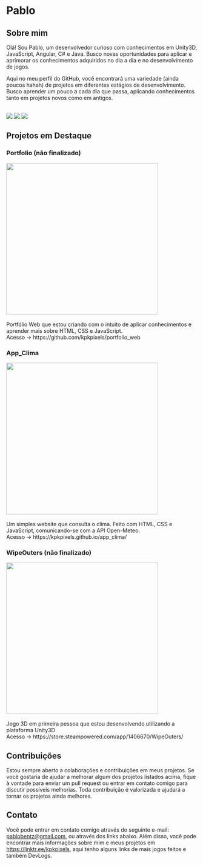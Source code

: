 # Pablo

## Sobre mim

Olá! Sou Pablo, um desenvolvedor curioso com conhecimentos em Unity3D, JavaScript, Angular, C# e Java. Busco novas oportunidades para aplicar e aprimorar os conhecimentos adquiridos no dia a dia e no desenvolvimento de jogos.<br/>

Aqui no meu perfil do GitHub, você encontrará uma variedade (ainda poucos hahah) de projetos em diferentes estágios de desenvolvimento. Busco aprender um pouco a cada dia que passa, aplicando conhecimentos tanto em projetos novos como em antigos.

</br>
<div> 
  <a href="https://youtube.com/@kpkpixelsDEV" target="_blank"><img src="https://img.shields.io/badge/YouTube-FF0000?style=for-the-badge&logo=youtube&logoColor=white" target="_blank"></a>
  <a href = "mailto:pablobentz@gmail.com"><img src="https://img.shields.io/badge/-Gmail-%23333?style=for-the-badge&logo=gmail&logoColor=white" target="_blank"></a>
  <a href="https://www.linkedin.com/in/pablo-augusto-bentz-a5a2991a0/" target="_blank"><img src="https://img.shields.io/badge/-LinkedIn-%230077B5?style=for-the-badge&logo=linkedin&logoColor=white" target="_blank">     </a>   
</div>

## Projetos em Destaque

### Portfolio (não finalizado)

<img align="center" height="400" src="https://github.com/kpkpixels/kpkpixels/assets/26570398/b70d8c2e-640d-432b-8b45-515ee1fdfef4">
<br/><br/>
Portfólio Web que estou criando com o intuito de aplicar conhecimentos e aprender mais sobre HTML, CSS e JavaScript.<br/>
Acesso -> https://github.com/kpkpixels/portfolio_web

### App_Clima

<img align="center" height="400" src="https://github.com/kpkpixels/kpkpixels/assets/26570398/62e08ce4-3ea8-4e9a-a741-257072998fbb">
<br/><br/>
Um simples website que consulta o clima. Feito com HTML, CSS e JavaScript, comunicando-se com a API Open-Meteo.<br/>
Acesso -> https://kpkpixels.github.io/app_clima/

### WipeOuters (não finalizado)

<img align="center" height="400" src="https://github.com/kpkpixels/kpkpixels/assets/26570398/cc74221b-1fe7-4ef6-a7ca-e0ebeafcf450">
<br/><br/>
Jogo 3D em primeira pessoa que estou desenvolvendo utilizando a plataforma Unity3D<br/>
Acesso -> https://store.steampowered.com/app/1406670/WipeOuters/

## Contribuições

Estou sempre aberto a colaborações e contribuições em meus projetos. Se você gostaria de ajudar a melhorar algum dos projetos listados acima, fique à vontade para enviar um pull request ou entrar em contato comigo para discutir possíveis melhorias. Toda contribuição é valorizada e ajudará a tornar os projetos ainda melhores.

## Contato

Você pode entrar em contato comigo através do seguinte e-mail: pablobentz@gmail.com, ou através dos links abaixo. Além disso, você pode encontrar mais informações sobre mim e meus projetos em https://linktr.ee/kpkpixels, aqui tenho alguns links de mais jogos feitos e também DevLogs.

